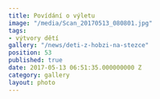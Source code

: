 ```yaml
---
title: Povídání o výletu
image: "/media/Scan_20170513_080801.jpg"
tags:
- výtvory dětí
gallery: "/news/deti-z-hobzi-na-stezce"
position: 53
published: true
date: 2017-05-13 06:51:35.000000000 Z
category: gallery
layout: photo
---
```

